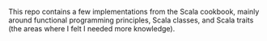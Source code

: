 This repo contains a few implementations from the Scala cookbook, mainly around functional programming principles, Scala classes, and Scala traits (the areas where I felt I needed more knowledge).